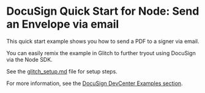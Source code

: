 # DocuSign Quick Start for Node: Send an Envelope via email

This quick start example shows you how to send a PDF to a signer via email.

You can easily remix the example in Glitch to further tryout using DocuSign via the Node SDK.

See the [glitch_setup.md](https://github.com/docusign/qs-02-node-send-envelope/blob/master/SETUP.md)
file for setup steps.

For more information, see the 
[DocuSign DevCenter Examples section](https://developers.docusign.com/esign-rest-api/code-examples).
